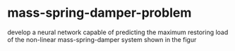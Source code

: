 # mass-spring-damper-problem
develop a neural network capable of predicting the maximum restoring load of the non-linear mass-spring-damper system shown in the figur
